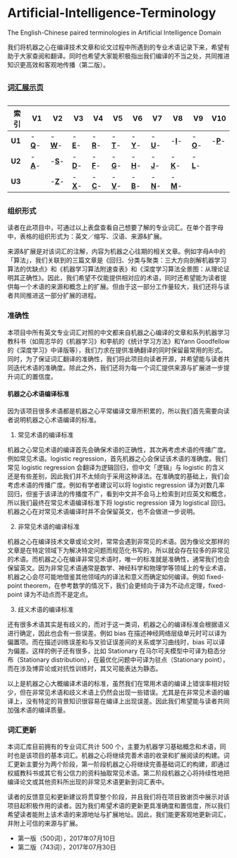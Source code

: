 # Artificial-Intelligence-Terminology
The English-Chinese paired terminologies in Artificial Intelligence Domain

我们将机器之心在编译技术文章和论文过程中所遇到的专业术语记录下来，希望有助于大家查阅和翻译。同时也希望大家能积极指出我们编译的不当之处，共同推进知识更高效和客观地传播（第二版）。
##
### [词汇展示页](https://jiqizhixin.github.io/AI-Terminology-page/)
## 
索引|V1| V2| V3| V4| V5| V6| V7| V8| V9|V10
 ---|---|---|---|---|---|---|---|---|---|---
**U1**|-[**Q**](https://github.com/SyncedAI00/Artificial-Intelligence-Terminology/blob/master/data/Q.md)-|-[**W**](https://github.com/SyncedAI00/Artificial-Intelligence-Terminology/blob/master/data/W.md)-|-[**E**](https://github.com/SyncedAI00/Artificial-Intelligence-Terminology/blob/master/data/E.md)-|-[**R**](https://github.com/SyncedAI00/Artificial-Intelligence-Terminology/blob/master/data/R.md)-|-[**T**](https://github.com/SyncedAI00/Artificial-Intelligence-Terminology/blob/master/data/T.md)-|-[**Y**](https://github.com/SyncedAI00/Artificial-Intelligence-Terminology/blob/master/data/Y.md)-|-[**U**](https://github.com/SyncedAI00/Artificial-Intelligence-Terminology/blob/master/data/U.md)-|-[**I**](https://github.com/SyncedAI00/Artificial-Intelligence-Terminology/blob/master/data/I.md)-|-[**O**](https://github.com/SyncedAI00/Artificial-Intelligence-Terminology/blob/master/data/O.md)-|-[**P**](https://github.com/SyncedAI00/Artificial-Intelligence-Terminology/blob/master/data/P.md)-
**U2**|-[**A**](https://github.com/SyncedAI00/Artificial-Intelligence-Terminology/blob/master/data/A.md)-|-[**S**](https://github.com/SyncedAI00/Artificial-Intelligence-Terminology/blob/master/data/S.md)-|-[**D**](https://github.com/SyncedAI00/Artificial-Intelligence-Terminology/blob/master/data/D.md)-|-[**F**](https://github.com/SyncedAI00/Artificial-Intelligence-Terminology/blob/master/data/F.md)-|-[**G**](https://github.com/SyncedAI00/Artificial-Intelligence-Terminology/blob/master/data/G.md)-|-[**H**](https://github.com/SyncedAI00/Artificial-Intelligence-Terminology/blob/master/data/H.md)-|-[**J**](https://github.com/SyncedAI00/Artificial-Intelligence-Terminology/blob/master/data/J.md)-|-[**K**](https://github.com/SyncedAI00/Artificial-Intelligence-Terminology/blob/master/data/K.md)-|-[**L**](https://github.com/SyncedAI00/Artificial-Intelligence-Terminology/blob/master/data/L.md)-|
**U3**||-[**Z**](https://github.com/SyncedAI00/Artificial-Intelligence-Terminology/blob/master/data/Z.md)-|-[**X**](https://github.com/SyncedAI00/Artificial-Intelligence-Terminology/blob/master/data/X.md)-|-[**C**](https://github.com/SyncedAI00/Artificial-Intelligence-Terminology/blob/master/data/C.md)-|-[**V**](https://github.com/SyncedAI00/Artificial-Intelligence-Terminology/blob/master/data/V.md)-|-[**B**](https://github.com/SyncedAI00/Artificial-Intelligence-Terminology/blob/master/data/B.md)-|-[**N**](https://github.com/SyncedAI00/Artificial-Intelligence-Terminology/blob/master/data/N.md)-|-[**M**](https://github.com/SyncedAI00/Artificial-Intelligence-Terminology/blob/master/data/M.md)-||
##   

### 组织形式

读者在此项目中，可通过以上表盘查看自己想要了解的专业词汇。在单个首字母中，表格的组织形式为：英文／缩写、汉语、来源&扩展。

来源&扩展是对该词汇的注解，内容为机器之心往期的相关文章。例如字母A中的「算法」，我们关联到的三篇文章是《回归、分类与聚类：三大方向剖解机器学习算法的优缺点》和《机器学习算法附速查表》和《深度学习算法全景图：从理论证明其正确性》。因此，我们希望不仅能提供相对应的术语，同时还希望能为读者提供每一个术语的来源和概念上的扩展。但由于这一部分工作量较大，我们还将与读者共同推进这一部分扩展的进程。

### 准确性

本项目中所有英文专业词汇对照的中文都来自机器之心编译的文章和系列机器学习教科书（如周志华的《机器学习》和李航的《统计学习方法》和Yann Goodfellow的《深度学习》中译版等），我们力求在提供准确翻译的同时保留最常用的形式。同时，为了保证词汇翻译的准确性，我们将此项目向读者开源，并希望能与读者共同迭代术语的准确度。除此之外，我们还将为每一个词汇提供来源与扩展进一步提升词汇的置信度。

#### 机器之心术语编译标准

因为该项目很多术语都是机器之心平常编译文章所积累的，所以我们首先需要向读者说明机器之心术语编译的标准。

1. 常见术语的编译标准

机器之心常见术语的编译首先会确保术语的正确性，其次再考虑术语的传播广度。例如常见术语。logistic regression，首先机器之心会保证该术语的准确度。我们常见 logistic regression 会翻译为逻辑回归，但中文「逻辑」与 logistic 的含义还是有些差别，因此我们并不太倾向于采用这种译法。在准确度的基础上，我们会考虑术语的传播广度。例如有学者建议可以将 logistic regression 译为对数几率回归，但鉴于该译法的传播度不广，看到中文并不会马上检索到对应英文和概念，所以我们最终在常见术语编译标准下将 logistic regression 译为 logistical 回归。机器之心在对常见术语编译时并不会保留英文，也不会做进一步说明。

2. 非常见术语的编译标准

机器之心在编译技术文章或论文时，常常会遇到非常见的术语。因为像论文那样的文章是在特定领域下为解决特定问题而规范化书写的，所以就会存在较多的非常见的术语。而机器之心在编译非常见术语时，唯一的标准就是准确性，通常我们也会保留英文。因为非常见术语通常是数学、神经科学和物理学等领域上的专业术语，机器之心会尽可能地借鉴其他领域内的译法和意义而确定如何编译。例如 fixed-point theorem，在参考数学的情况下，我们会更倾向于译为不动点定理，fixed-point 译为不动点而不是定点。

3. 歧义术语的编译标准

还有很多术语其实是有歧义的，而对于这一类词，机器之心的编译标准会根据语义进行确定，因此也会有一些误差。例如 bias 在描述神经网络层级单元时可以译为偏置项。而在描述训练误差和与叉验证误差间的关系或学习曲线时，bias 可以译为偏差。这样的例子还有很多，比如 Stationary 在马尔可夫模型中可译为稳态分布（Stationary distribution），在最优化问题中可译为驻点（Stationary point），而在涉及博弈论或对抗性训练时，其又可能表达为静态。

以上是机器之心大概编译术语的标准，虽然我们在常用术语的编译上错误率相对较少，但在非常见术语和歧义术语上仍然会出现一些错误。尤其是在非常见术语的编译上，没有特定的背景知识很容易在编译上出现误差。因此我们希望能与读者共同加强术语的编译质量。

### 词汇更新

本词汇库目前拥有的专业词汇共计 500 个，主要为机器学习基础概念和术语，同时也是该项目的基本词汇。机器之心将继续完善术语的收录和扩展阅读的构建。词汇更新主要分为两个阶段，第一阶段机器之心将继续完善基础词汇的构建，即通过权威教科书或其它有公信力的资料抽取常见术语。第二阶段机器之心将持续性地把编译论文或其他资料所出现的非常见术语更新到词汇表中。

读者的反馈意见和更新建议将贯穿整个阶段，并且我们将在项目致谢页中展示对该项目起积极作用的读者。因为我们希望术语的更新更具准确度和置信度，所以我们希望读者能附上该术语的来源地址与扩展地址。因此，我们能更客观地更新词汇，并附上可信的来源与扩展。

- 第一版（500词），2017年07月10日
- 第二版（743词），2017年07月30日
